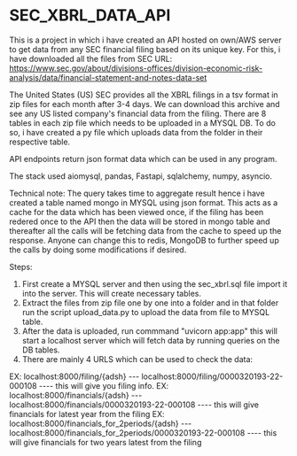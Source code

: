 # SEC_XBRL_DATA_API

This is a project in which i have created an API hosted on own/AWS server to get data from any SEC financial filing based on its unique key. For this, i have downloaded all the files from SEC URL: https://www.sec.gov/about/divisions-offices/division-economic-risk-analysis/data/financial-statement-and-notes-data-set

The United States (US) SEC provides all the XBRL filings in a tsv format in zip files for each month after 3-4 days. We can download this archive and see any US listed company's financial data from the filing. There are 8 tables in each zip file which needs to be uploaded in a MYSQL DB. To do so, i have created a py file which uploads data from the folder in their respective table. 

API endpoints return json format data which can be used in any program.

The stack used aiomysql, pandas, Fastapi, sqlalchemy, numpy, asyncio.

Technical note: The query takes time to aggregate result hence i have created a table named mongo in MYSQL using json format. This acts as a cache for the data which has been viewed once, if the filing has been redered once to the API then the data will be stored in mongo table and thereafter all the calls will be fetching data from the cache to speed up the response. Anyone can change this to redis, MongoDB to further speed up the calls by doing some modifications if desired.  

Steps:
1. First create a MYSQL server and then using the sec_xbrl.sql file import it into the server. This will create necessary tables.
2. Extract the files from zip file one by one into a folder and in that folder run the script upload_data.py to upload the data from file to MYSQL table.
3. After the data is uploaded, run commmand "uvicorn app:app" this will start a localhost server which will fetch data by running queries on the DB tables.
4. There are mainly 4 URLS which can be used to check the data:

EX: localhost:8000/filing/{adsh}    ---    localhost:8000/filing/0000320193-22-000108   ----   this will give you filing info.
EX: localhost:8000/financials/{adsh}    ---    localhost:8000/financials/0000320193-22-000108   ----   this will give financials for latest year from the filing
EX: localhost:8000/financials_for_2periods/{adsh}    ---    localhost:8000/financials_for_2periods/0000320193-22-000108   ----   this will give financials for two years latest from the filing

